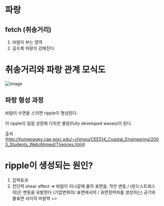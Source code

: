 # 파랑

## fetch (취송거리) 
1) 바람이 부는 영역
2) 길수록 파랑이 강해진다

# 취송거리와 파랑 관계 모식도

![image](https://user-images.githubusercontent.com/73323188/125750884-3f7ae67d-f56d-445d-9cb8-dc38096ed9e0.png)


## 파랑 형성 과정

바람이 수면을 스치면 ripple이 형성된다.

이 ripple이 점점 성장해 다자란 풍랑(fully developed waves)이 된다.





출처(http://homepages.cae.wisc.edu/~chinwu/CEE514_Coastal_Engineering/2003_Students_Web/Ahmed/Theories.html)


# ripple이 생성되는 원인?

1. 압력효과
2. 전단력 shear effect 
 => 바람이 지나갈때 물의 표면을, 작은 변동 / (윈드스트레스의)은 변동을 유발한다 (기압변화의/ 표면에서의 / 표면장력파를 생성하는) 
공기와 물표면 사이의 마찰력 => 
